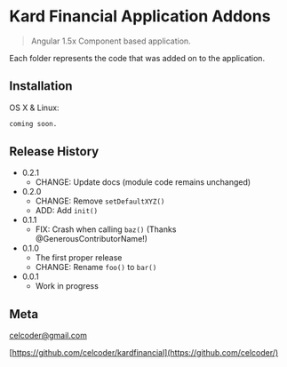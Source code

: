 # Kard Financial Application Addons
> Angular 1.5x Component based application.

Each folder represents the code that was added on to the application.

## Installation

OS X & Linux:

```sh
coming soon.
```

## Release History

* 0.2.1
    * CHANGE: Update docs (module code remains unchanged)
* 0.2.0
    * CHANGE: Remove `setDefaultXYZ()`
    * ADD: Add `init()`
* 0.1.1
    * FIX: Crash when calling `baz()` (Thanks @GenerousContributorName!)
* 0.1.0
    * The first proper release
    * CHANGE: Rename `foo()` to `bar()`
* 0.0.1
    * Work in progress

## Meta

celcoder@gmail.com

[https://github.com/celcoder/kardfinancial](https://github.com/celcoder/)
